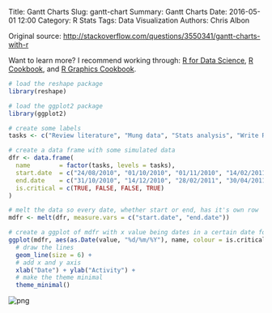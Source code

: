 Title: Gantt Charts
Slug: gantt-chart
Summary: Gantt Charts
Date: 2016-05-01 12:00
Category: R Stats
Tags: Data Visualization
Authors: Chris Albon


Original source: http://stackoverflow.com/questions/3550341/gantt-charts-with-r

Want to learn more? I recommend working through: [R for Data Science](http://amzn.to/2myxnhi), [R Cookbook](http://amzn.to/2lF6hkb), and [R Graphics Cookbook](http://amzn.to/2m0fcPL).

```R
# load the reshape package
library(reshape)

# load the ggplot2 package
library(ggplot2)
```


```R
# create some labels
tasks <- c("Review literature", "Mung data", "Stats analysis", "Write Report")
```


```R
# create a data frame with some simulated data
dfr <- data.frame(
  name        = factor(tasks, levels = tasks),
  start.date  = c("24/08/2010", "01/10/2010", "01/11/2010", "14/02/2011"),
  end.date    = c("31/10/2010", "14/12/2010", "28/02/2011", "30/04/2011"),
  is.critical = c(TRUE, FALSE, FALSE, TRUE)
)
```


```R
# melt the data so every date, whether start or end, has it's own row
mdfr <- melt(dfr, measure.vars = c("start.date", "end.date"))
```


```R
# create a ggplot of mdfr with x value being dates in a certain date format, y value being names, and the color being determined by critical
ggplot(mdfr, aes(as.Date(value, "%d/%m/%Y"), name, colour = is.critical)) +
  # draw the lines
  geom_line(size = 6) +
  # add x and y axis
  xlab("Date") + ylab("Activity") +
  # make the theme minimal
  theme_minimal()
```









![png]({filename}/images/gantt-chart_files/gantt-chart_5_1.png)

